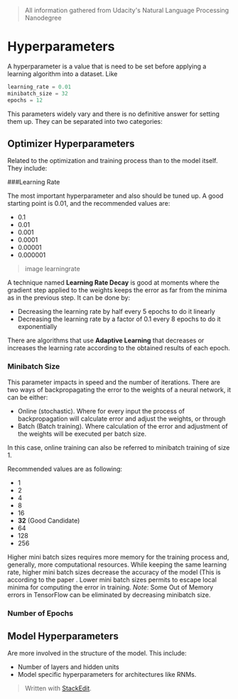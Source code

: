 > All information gathered from Udacity's Natural Language Processing Nanodegree

# Hyperparameters

A hyperparameter is a value that is need to be set before applying a learning algorithm into a dataset. Like

```python
learning_rate = 0.01
minibatch_size = 32
epochs = 12
```

This parameters widely vary and there is no definitive answer for setting them up. 
They can be separated into two categories: 

## Optimizer Hyperparameters

Related to the optimization and training process than to the model itself. They include:

###Learning Rate

The most important hyperparameter and also should be tuned up. A good starting point is $0.01$, and the recommended values are: 
- 0.1
- 0.01
- 0.001
- 0.0001
- 0.00001
- 0.000001

> image learningrate

A technique named **Learning Rate Decay** is good at moments where the gradient step applied to the weights keeps the error as far from the minima as in the previous step. It can be done by:
- Decreasing the learning rate by half every 5 epochs to do it linearly
- Decreasing the learning rate by a factor of 0.1 every 8 epochs to do it exponentially

There are algorithms that use **Adaptive Learning** that decreases or increases the learning rate according to the obtained results of each epoch.

### Minibatch Size

This parameter impacts in speed and the number of iterations. There are two ways of backpropagating the error to the weights of a neural network, it can be either: 
- Online (stochastic). Where for every input the process of backpropagation will calculate error and adjust the weights, or through
- Batch (Batch training). Where calculation of the error and adjustment of the weights will be executed per batch size.

In this case, online training can also be referred to minibatch training of size 1. 

Recommended values are as following: 
- 1
- 2
- 4
- 8
- 16
- **32** (Good Candidate)
- 64
- 128
- 256

Higher mini batch sizes requires more memory for the training process and, generally, more computational resources. While keeping the same learning rate, higher mini batch sizes decrease the accuracy of the model (This is according to the paper . 
Lower mini batch sizes permits to escape local minima for computing the error in training. 
*Note*: Some Out of Memory errors in TensorFlow can be eliminated by decreasing minibatch size.

### Number of Epochs

## Model Hyperparameters

Are more involved in the structure of the model. This include: 
- Number of layers and hidden units
- Model specific hyperparameters for architectures like RNMs.

> Written with [StackEdit](https://stackedit.io/).
<!--stackedit_data:
eyJoaXN0b3J5IjpbMzkwNjA3NzkyLDg5Njc4ODMxMSwtODk5OD
E0MDUzLC0xNzc5OTY1ODQsLTE0NDkxNzIxNzddfQ==
-->